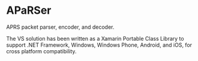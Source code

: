 # APaRSer

APRS packet parser, encoder, and decoder.

The VS solution has been written as a Xamarin Portable Class Library to support .NET Framework, Windows, Windows Phone, Android, and iOS, for cross platform compatibility.
